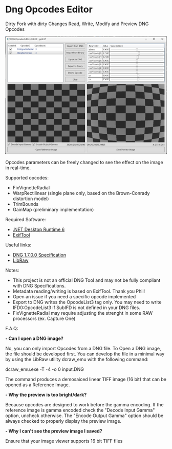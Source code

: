 # Dng Opcodes Editor

Dirty Fork with dirty Changes
Read, Write, Modify and Preview DNG Opcodes

![alt text](docs/screenshoot.png)

Opcodes parameters can be freely changed to see the effect on the image in real-time.

Supported opcodes:

- FixVignetteRadial
- WarpRectilinear (single plane only, based on the Brown-Conrady distortion model)
- TrimBounds
- GainMap (preliminary implementation)

Required Software:

- [.NET Desktop Runtime 6](https://dotnet.microsoft.com/en-us/download/dotnet/6.0)
- [ExifTool](https://exiftool.org)

Useful links:

- [DNG 1.7.0.0 Specification](https://helpx.adobe.com/camera-raw/digital-negative.html)
- [LibRaw](https://www.libraw.org)

Notes:

- This project is not an official DNG Tool and may not be fully compliant with DNG Specifications.
- Metadata reading/writing is based on ExifTool. Thank you Phil!
- Open an issue if you need a specific opcode implemented
- Export to DNG writes the OpcodeList3 tag only. You may need to write IFD0:OpcodeList3 if SubIFD is not defined in your DNG files.
- FixVignetteRadial may require adjusting the strenght in some RAW processors (ex. Capture One)

F.A.Q:

**- Can I open a DNG image?**

No, you can only import Opcodes from a DNG file. To Open a DNG image, the file should be developed first.
You can develop the file in a minimal way by using the LibRaw utility dcraw_emu with the following command:

dcraw_emu.exe -T -4 -o 0 input.DNG

The command produces a demosaiced linear TIFF image (16 bit) that can be opened as a Reference Image.

**- Why the preview is too bright/dark?**

Because opcodes are designed to work before the gamma encoding.
If the reference image is gamma encoded check the "Decode Input Gamma" option, uncheck otherwise.
The "Encode Output Gamma" option should be always checked to properly display the preview image.

**- Why I can't see the preview image I saved?**

Ensure that your image viewer supports 16 bit TIFF files
